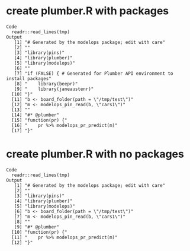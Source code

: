 # create plumber.R with packages

    Code
      readr::read_lines(tmp)
    Output
       [1] "# Generated by the modelops package; edit with care"                     
       [2] ""                                                                        
       [3] "library(pins)"                                                           
       [4] "library(plumber)"                                                        
       [5] "library(modelops)"                                                       
       [6] ""                                                                        
       [7] "if (FALSE) { # Generated for Plumber API environment to install packages"
       [8] "    library(beepr)"                                                      
       [9] "    library(janeaustenr)"                                                
      [10] "}"                                                                       
      [11] "b <- board_folder(path = \"/tmp/test\")"                                 
      [12] "m <- modelops_pin_read(b, \"cars1\")"                                    
      [13] ""                                                                        
      [14] "#* @plumber"                                                             
      [15] "function(pr) {"                                                          
      [16] "    pr %>% modelops_pr_predict(m)"                                       
      [17] "}"                                                                       

# create plumber.R with no packages

    Code
      readr::read_lines(tmp)
    Output
       [1] "# Generated by the modelops package; edit with care"
       [2] ""                                                   
       [3] "library(pins)"                                      
       [4] "library(plumber)"                                   
       [5] "library(modelops)"                                  
       [6] "b <- board_folder(path = \"/tmp/test\")"            
       [7] "m <- modelops_pin_read(b, \"cars1\")"               
       [8] ""                                                   
       [9] "#* @plumber"                                        
      [10] "function(pr) {"                                     
      [11] "    pr %>% modelops_pr_predict(m)"                  
      [12] "}"                                                  

